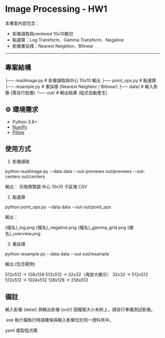 # Image Processing - HW1

本專案內容包含：
- 影像讀取與centered 10x10裁切
- 點運算：Log Transform、Gamma Transform、Negative
- 影像重採樣：Nearest Neighbor、Bilinear

---
##  專案結構
├── readimage.py # 影像讀取與中心 10x10 輸出
├── point_ops.py # 點運算
├── resample.py # 重採樣 (Nearest Neighbor / Bilinear)
├── data/ # 輸入影像 (需自行放置)
└── out/ # 輸出結果 (程式自動產生)

## ⚙️ 環境需求
- Python 3.8+
- [NumPy](https://numpy.org/)  
- [Pillow](https://pillow.readthedocs.io/)  


## 使用方式

1. 影像讀取
   
python readimage.py --data data --out-previews out/previews --out-centers out/centers

輸出：
灰階預覽圖
中心 10x10 子區塊 CSV

2. 點運算

python point_ops.py --data data --out out/point_ops

輸出：

{檔名}_log.png
{檔名}_negative.png
{檔名}_gamma_grid.png
{檔名}_overview.png


3. 重採樣

python resample.py --data data --out out/resample

輸出:(包含範例)

512x512 → 128x128
512x512 → 32x32（再放大顯示）
32x32 → 512x512
512x512 → 1024x512
128x128 → 256x512


## 備註
輸入影像 (data/) 與輸出影像 (out/) 因檔案大小未附上，請自行準備測試影像。

.exe 執行檔執行時請確保與輸入影像位於同一資料夾中。

yaml
複製程式碼
